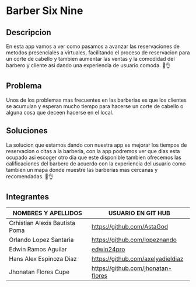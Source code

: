# Barber Six Nine
## Descripcion
En esta app vamos a ver como pasamos a avanzar las reservaciones de metodos presenciales a virtuales, facilitando el proceso de reservacion para un corte de cabello y tambien aumentar las ventas y la comodidad del barbero y cliente asi dando una experiencia de usuario comoda. 🤑👌
## Problema
Unos de los problemas mas frecuentes en las barberias es que los clientes se acumulan y esperan mucho tiempo para hacerse un corte de cabello o alguna cosa que deceen hacerse en el local. 
## Soluciones
La solucion que estamos dando con nuestra app es mejorar los tiempos de reservacion o citas a la barberia, con la app podremos ver que dias esta ocupado asi escoger otro dia que este disponible tambien ofrecemos las calificaciones del barbero de acuerdo con la experiencia del usuario como tambien un mapa donde muestre las barberias mas cercanas y recomendadas. 🤣👌
## Integrantes
|NOMBRES Y APELLIDOS|USUARIO EN GIT HUB|
|-------------------|------------------- |
|Crhistian Alexis Bautista Poma|https://github.com/AstaGod
|Orlando Lopez Santaria |https://github.com/lopeznando
|Edwin Ramos Aguilar|[edwin24pro](https://github.com/edwin24pro)
|Hans Alex Espinoza Diaz|https://github.com/axelyadieldiaz
|Jhonatan Flores Cupe|https://github.com/jhonatan-flores
